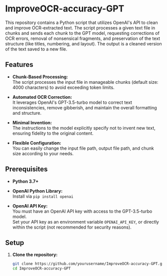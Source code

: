 # ImproveOCR-accuracy-GPT

This repository contains a Python script that utilizes OpenAI's API to clean and improve OCR-extracted text. The script processes a given text file in chunks and sends each chunk to the GPT model, requesting corrections of OCR errors, removal of nonsensical fragments, and preservation of the text structure (like titles, numbering, and layout). The output is a cleaned version of the text saved to a new file.

## Features

- **Chunk-Based Processing:**  
  The script processes the input file in manageable chunks (default size: 4000 characters) to avoid exceeding token limits.

- **Automated OCR Correction:**  
  It leverages OpenAI's GPT-3.5-turbo model to correct text inconsistencies, remove gibberish, and maintain the overall formatting and structure.

- **Minimal Invention:**  
  The instructions to the model explicitly specify not to invent new text, ensuring fidelity to the original content.

- **Flexible Configuration:**  
  You can easily change the input file path, output file path, and chunk size according to your needs.

## Prerequisites

- **Python 3.7+**
- **OpenAI Python Library:**  
  Install via `pip install openai`

- **OpenAI API Key:**  
  You must have an OpenAI API key with access to the GPT-3.5-turbo model.  
  Set your API key as an environment variable `OPENAI_API_KEY`, or directly within the script (not recommended for security reasons).

## Setup

1. **Clone the repository:**
   ```bash
   git clone https://github.com/yourusername/ImproveOCR-accuracy-GPT.git
   cd ImproveOCR-accuracy-GPT
